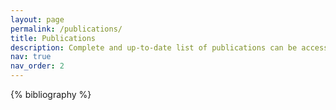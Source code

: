```yaml
---
layout: page
permalink: /publications/
title: Publications
description: Complete and up-to-date list of publications can be accessed via <a href='https://scholar.google.com/citations?user=jPGwAMUAAAAJ' target='_blank'><u>Google Scholar</u></a>.
nav: true
nav_order: 2
---
```


<!-- _pages/publications.md -->
<div class="publications">

{% bibliography %}

</div>
